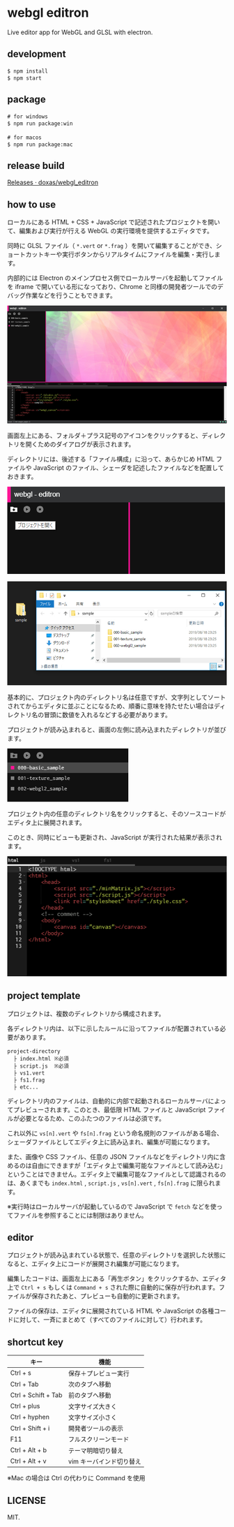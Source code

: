 # webgl editron

Live editor app for WebGL and GLSL with electron.

## development

```
$ npm install
$ npm start
```

## package

```
# for windows
$ npm run package:win

# for macos
$ npm run package:mac
```

## release build

[Releases · doxas/webgl\_editron](https://github.com/doxas/webgl_editron/releases)

## how to use

ローカルにある HTML + CSS + JavaScript で記述されたプロジェクトを開いて、編集および実行が行える WebGL の実行環境を提供するエディタです。

同時に GLSL ファイル（ `*.vert` or `*.frag` ）を開いて編集することができ、ショートカットキーや実行ボタンからリアルタイムにファイルを編集・実行します。

内部的には Electron のメインプロセス側でローカルサーバを起動してファイルを iframe で開いている形になっており、Chrome と同様の開発者ツールでのデバッグ作業などを行うこともできます。

![](./doc/01.jpg)

画面左上にある、フォルダ＋プラス記号のアイコンをクリックすると、ディレクトリを開くためのダイアログが表示されます。

ディレクトリには、後述する「ファイル構成」に沿って、あらかじめ HTML ファイルや JavaScript のファイル、シェーダを記述したファイルなどを配置しておきます。

![](./doc/03.jpg)

![](./doc/02.jpg)

基本的に、プロジェクト内のディレクトリ名は任意ですが、文字列としてソートされてからエディタに並ぶことになるため、順番に意味を持たせたい場合はディレクトリ名の冒頭に数値を入れるなどする必要があります。

プロジェクトが読み込まれると、画面の左側に読み込まれたディレクトリが並びます。

![](./doc/04.jpg)

プロジェクト内の任意のディレクトリ名をクリックすると、そのソースコードがエディタ上に展開されます。

このとき、同時にビューも更新され、JavaScript が実行された結果が表示されます。

![](./doc/05.jpg)

## project template

プロジェクトは、複数のディレクトリから構成されます。

各ディレクトリ内は、以下に示したルールに沿ってファイルが配置されている必要があります。

```
project-directory
  ├ index.html ※必須
  ├ script.js  ※必須
  ├ vs1.vert
  ├ fs1.frag
  ├ etc...
```

ディレクトリ内のファイルは、自動的に内部で起動されるローカルサーバによってプレビューされます。このとき、最低限 HTML ファイルと JavaScript ファイルが必要となるため、このふたつのファイルは必須です。

これ以外に `vs[n].vert` や `fs[n].frag` という命名規則のファイルがある場合、シェーダファイルとしてエディタ上に読み込まれ、編集が可能になります。

また、画像や CSS ファイル、任意の JSON ファイルなどをディレクトリ内に含めるのは自由にできますが「エディタ上で編集可能なファイルとして読み込む」ということはできません。エディタ上で編集可能なファイルとして認識されるのは、あくまでも `index.html` , `script.js` , `vs[n].vert` , `fs[n].frag` に限られます。

※実行時はローカルサーバが起動しているので JavaScript で `fetch` などを使ってファイルを参照することには制限はありません。

## editor

プロジェクトが読み込まれている状態で、任意のディレクトリを選択した状態になると、エディタ上にコードが展開され編集が可能になります。

編集したコードは、画面左上にある「再生ボタン」をクリックするか、エディタ上で `Ctrl + s` もしくは `Command + s` された際に自動的に保存が行われます。ファイルが保存されたあと、プレビューも自動的に更新されます。

ファイルの保存は、エディタに展開されている HTML や JavaScript の各種コードに対して、一斉にまとめて（すべてのファイルに対して）行われます。

## shortcut key

| キー                | 機能                     |
|---------------------|--------------------------|
| Ctrl + s            | 保存＋プレビュー実行     |
| Ctrl + Tab          | 次のタブへ移動           |
| Ctrl + Schift + Tab | 前のタブへ移動           |
| Ctrl + plus         | 文字サイズ大きく         |
| Ctrl + hyphen       | 文字サイズ小さく         |
| Ctrl + Shift + i    | 開発者ツールの表示       |
| F11                 | フルスクリーンモード     |
| Ctrl + Alt + b      | テーマ明暗切り替え       |
| Ctrl + Alt + v      | vim キーバインド切り替え |

※Mac の場合は Ctrl の代わりに Command を使用

## LICENSE

MIT.


